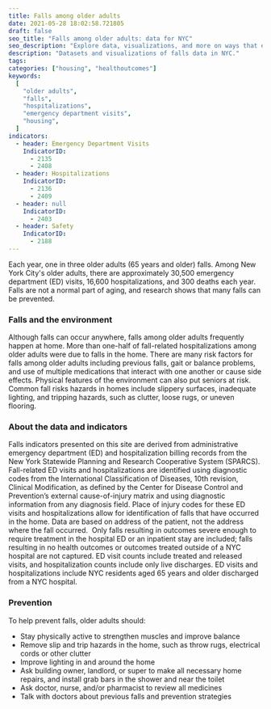 ```yaml
---
title: Falls among older adults
date: 2021-05-28 18:02:58.721805
draft: false
seo_title: "Falls among older adults: data for NYC"
seo_description: "Explore data, visualizations, and more on ways that environments shape health in New York City's neighborhoods."
description: "Datasets and visualizations of falls data in NYC."
tags:
categories: ["housing", "healthoutcomes"]
keywords:
  [
    "older adults",
    "falls",
    "hospitalizations",
    "emergency department visits",
    "housing",
  ]
indicators:
  - header: Emergency Department Visits
    IndicatorID:
      - 2135
      - 2408
  - header: Hospitalizations
    IndicatorID:
      - 2136
      - 2409
  - header: null
    IndicatorID:
      - 2403
  - header: Safety
    IndicatorID:
      - 2188
---
```


Each year, one in three older adults (65 years and older) falls. Among New York City's older adults, there are approximately 30,500 emergency department (ED) visits, 16,600 hospitalizations, and 300 deaths each year. Falls are not a normal part of aging, and research shows that many falls can be prevented.

### Falls and the environment

Although falls can occur anywhere, falls among older adults frequently happen at home. More than one-half of fall-related hospitalizations among older adults were due to falls in the home. There are many risk factors for falls among older adults including previous falls, gait or balance problems, and use of multiple medications that interact with one another or cause side effects. Physical features of the environment can also put seniors at risk. Common fall risks hazards in homes include slippery surfaces, inadequate lighting, and tripping hazards, such as clutter, loose rugs, or uneven flooring.

### About the data and indicators

Falls indicators presented on this site are derived from administrative emergency department (ED) and hospitalization billing records from the New York Statewide Planning and Research Cooperative System (SPARCS). Fall-related ED visits and hospitalizations are identified using diagnostic codes from the International Classification of Diseases, 10th revision, Clinical Modification, as defined by the Center for Disease Control and Prevention’s external cause-of-injury matrix and using diagnostic information from any diagnosis field. Place of injury codes for these ED visits and hospitalizations allow for identification of falls that have occurred in the home. Data are based on address of the patient, not the address where the fall occurred.  Only falls resulting in outcomes severe enough to require treatment in the hospital ED or an inpatient stay are included; falls resulting in no health outcomes or outcomes treated outside of a NYC hospital are not captured. ED visit counts include treated and released visits, and hospitalization counts include only live discharges. ED visits and hospitalizations include NYC residents aged 65 years and older discharged from a NYC hospital.

### Prevention

To help prevent falls, older adults should:

- Stay physically active to strengthen muscles and improve balance
- Remove slip and trip hazards in the home, such as throw rugs, electrical cords or other clutter
- Improve lighting in and around the home
- Ask building owner, landlord, or super to make all necessary home repairs, and install grab bars in the shower and near the toilet
- Ask doctor, nurse, and/or pharmacist to review all medicines
- Talk with doctors about previous falls and prevention strategies

